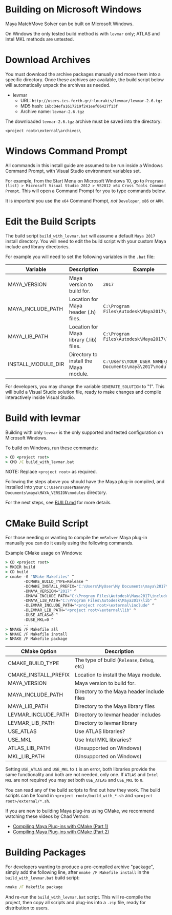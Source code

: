 # Building on Microsoft Windows

Maya MatchMove Solver can be built on Microsoft Windows.

On Windows the only tested build method is with `levmar` only; ATLAS
and Intel MKL methods are untested.

# Download Archives

You must download the archive packages manually and move them into a
specific directory. Once these archives are available, the build
script below will automatically unpack the archives as needed.

- levmar
  - URL: `http://users.ics.forth.gr/~lourakis/levmar/levmar-2.6.tgz`
  - MD5 hash: `16bc34efa1617219f241eef06427f13f`
  - Archive name: `levmar-2.6.tgz`

The downloaded `levmar-2.6.tgz` archive must be saved into the directory:

```
<project root>\external\archives\
```

# Windows Command Prompt

All commands in this install guide are assumed to be run
inside a Windows Command Prompt, with Visual Studio environment
variables set.

For example, from the Start Menu on Microsoft Windows 10, go to
`Programs (list) > Microsoft Visual Studio 2012 > VS2012 x64 Cross Tools Command Prompt`.
This will open a Command Prompt for you to type commands below.

It is *important* you use the `x64` Command Prompt, *not*
`Developer`, `x86` or `ARM`.

# Edit the Build Scripts

The build script `build_with_levmar.bat` will assume a default `Maya
2017` install directory. You will need to edit the build script with
your custom Maya include and library directories.

For example you will need to set the following variables in the `.bat`
file:

| Variable           | Description                             | Example                                                  |
| ------------       | -----------                             | -----------                                              |
| MAYA_VERSION       | Maya version to build for.              | `2017`                                                   |
| MAYA_INCLUDE_PATH  | Location for Maya header (.h) files.    | `C:\Program Files\Autodesk\Maya2017\include`             |
| MAYA_LIB_PATH      | Location for Maya library (.lib) files. | `C:\Program Files\Autodesk\Maya2017\lib`                 |
| INSTALL_MODULE_DIR | Directory to install the Maya module.   | `C:\Users\YOUR_USER_NAME\My Documents\maya\2017\modules` |

For developers, you may change the variable `GENERATE_SOLUTION` to
"1". This will build a Visual Studio solution file, ready to make
changes and compile interactively inside Visual Studio.

# Build with levmar

Building with only `levmar` is the only supported and tested configuration
on Microsoft Windows.

To build on Windows, run these commands:
```cmd
> CD <project root>
> CMD /C build_with_levmar.bat
```

NOTE: Replace ``<project root>`` as required.

Following the steps above you should have the Maya plug-in compiled,
and installed into your
`C:\Users\UserName\My Documents\maya\MAYA_VERSION\modules` directory.

For the next steps, see
[BUILD.md]([[https://github.com/david-cattermole/mayaMatchMoveSolver/blob/master/BUILD.md]])
 for more details.

# CMake Build Script

For those needing or wanting to compile the ``mmSolver`` Maya plug-in
manually you can do it easily using the following commands.

Example CMake usage on Windows:
```cmd
> CD <project root>
> MKDIR build
> CD build
> cmake -G "NMake Makefiles" ^
        -DCMAKE_BUILD_TYPE=Release ^
        -DCMAKE_INSTALL_PREFIX="C:\Users\MyUser\My Documents\maya\2017\modules" ^
        -DMAYA_VERSION="2017" ^
        -DMAYA_INCLUDE_PATH="C:\Program Files\Autodesk\Maya2017\include" ^
        -DMAYA_LIB_PATH="C:\Program Files\Autodesk\Maya2017\lib" ^
        -DLEVMAR_INCLUDE_PATH="<project root>\external\include" ^
        -DLEVMAR_LIB_PATH="<project root>\external\lib" ^
        -DUSE_ATLAS=0 ^
        -DUSE_MKL=0 ^
        ..
> NMAKE /F Makefile all
> NMAKE /F Makefile install
> NMAKE /F Makefile package
```

| CMake Option         | Description                                 |
| -------------------- | ------------------------------------------- |
| CMAKE_BUILD_TYPE     | The type of build (`Release`, `Debug`, etc) |
| CMAKE_INSTALL_PREFIX | Location to install the Maya module.        |
| MAYA_VERSION         | Maya version to build for.                  |
| MAYA_INCLUDE_PATH    | Directory to the Maya header include files  |
| MAYA_LIB_PATH        | Directory to the Maya library files         |
| LEVMAR_INCLUDE_PATH  | Directory to levmar header includes         |
| LEVMAR_LIB_PATH      | Directory to levmar library                 |
| USE_ATLAS            | Use ATLAS libraries?                        |
| USE_MKL              | Use Intel MKL libraries?                    |
| ATLAS_LIB_PATH       | (Unsupported on Windows)                    |
| MKL_LIB_PATH         | (Unsupported on Windows)                    |

Setting ``USE_ATLAS`` and ``USE_MKL`` to ``1`` is an error, both
libraries provide the same functionality and both are not needed,
only one. If `ATLAS` and `Intel MKL` are not required you may set both
``USE_ATLAS`` and ``USE_MKL`` to ``0``.

You can read any of the build scripts to find out how they work.
The build scripts can be found in `<project root>/build_with_*.sh`
and `<project root>/external/*.sh`.

If you are new to building Maya plug-ins using CMake, we recommend 
watching these videos by Chad Vernon:

* [Compiling Maya Plug-ins with CMake (Part 1)](https://www.youtube.com/watch?v=2mUOt_F2ywo)
* [Compiling Maya Plug-ins with CMake (Part 2)](https://www.youtube.com/watch?v=C56N5KgDaTg)

# Building Packages

For developers wanting to produce a pre-compiled archive "package",
simply add the following line, after `nmake /F Makefile install` in
the `build_with_levmar.bat` build script:

```cmd
nmake /F Makefile package
```

And re-run the `build_with_levmar.bat` script. This will re-compile
the project, then copy all scripts and plug-ins into a `.zip` file,
ready for distribution to users.
